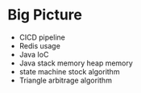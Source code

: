 # Big Picture
- CICD pipeline
- Redis usage
- Java IoC
- Java stack memory heap memory
- state machine stock algorithm
- Triangle arbitrage algorithm